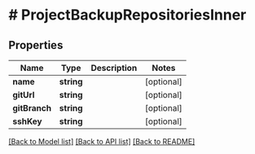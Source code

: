 # # ProjectBackupRepositoriesInner

## Properties

Name | Type | Description | Notes
------------ | ------------- | ------------- | -------------
**name** | **string** |  | [optional]
**gitUrl** | **string** |  | [optional]
**gitBranch** | **string** |  | [optional]
**sshKey** | **string** |  | [optional]

[[Back to Model list]](../../README.md#models) [[Back to API list]](../../README.md#endpoints) [[Back to README]](../../README.md)
